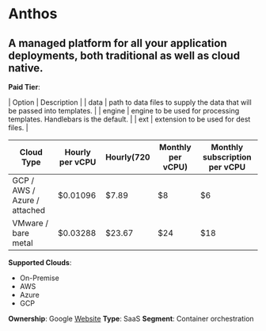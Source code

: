 # Anthos

## A managed platform for all your application deployments, both traditional as well as cloud native.

**Paid Tier**:

| Option | Description |
| data   | path to data files to supply the data that will be passed into templates. |
| engine | engine to be used for processing templates. Handlebars is the default. |
| ext    | extension to be used for dest files. |

|Cloud Type|Hourly per vCPU|Hourly(720|Monthly per vCPU)|Monthly subscription per vCPU|
| ------------- | -------------------| -------------| ----------------------| --------------------------------------|
|GCP / AWS / Azure / attached|$0.01096|$7.89|$8|$6|
|VMware / bare metal|$0.03288|$23.67|$24|$18|

**Supported Clouds**:

- On-Premise
- AWS
- Azure
- GCP

**Ownership**: Google
[Website](https://cloud.google.com/anthos)
**Type**: SaaS
**Segment**: Container orchestration
